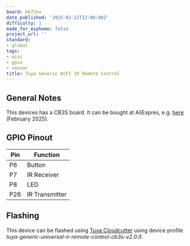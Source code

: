 ```yaml
---
board: bk72xx
date_published: '2025-02-22T12:00:00Z'
difficulty: 1
made_for_esphome: false
project_url: ''
standard:
- global
tags:
- misc
- gpio
- sensor
title: Tuya Generic WiFI IR Remote Control
---
```


## General Notes

This devices has a CB3S board. It can be bought at AliExpres, e.g. [here](https://www.aliexpress.com/item/1005007804859733.html) (February 2025).

## GPIO Pinout

| Pin | Function      |
| --- | ------------- |
| P6  | Button        |
| P7  | IR Receiver   |
| P8  | LED           |
| P26 | IR Transmitter|

## Flashing

This device can be flashed using [Tuya Cloudcutter](https://github.com/tuya-cloudcutter/tuya-cloudcutter) using device profile _tuya-generic-universal-ir-remote-control-cb3s-v2.0.0_.